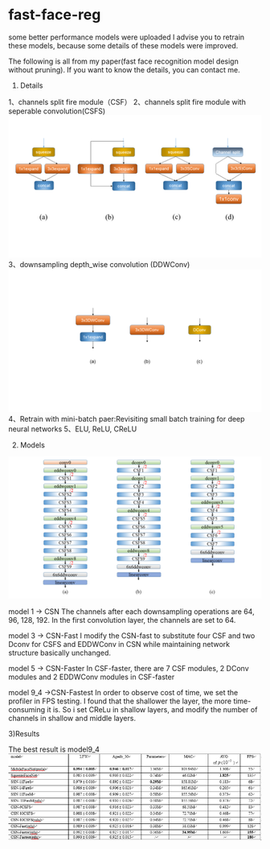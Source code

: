 # fast-face-reg

some better performance models were uploaded 
I advise you to retrain these models, because some details of these models were improved.

The following is all from my paper(fast face recognition model design without pruning). If you want to know the details, you can contact me.

1) Details

1、channels split fire module（CSF）
2、channels split fire module with seperable convolution(CSFS)
![image](https://github.com/williamlee91/fast-face-reg/blob/master/tensorflow_reg/images/module.bmp)
3、downsampling depth_wise convolution (DDWConv)
![image](https://github.com/williamlee91/fast-face-reg/blob/master/tensorflow_reg/images/downsampling.bmp)
4、Retrain with mini-batch
  paer:Revisiting small batch training for deep neural networks
5、ELU, ReLU, CReLU

2) Models

![image](https://github.com/williamlee91/fast-face-reg/blob/master/tensorflow_reg/images/CSN.bmp)

model 1 ->  CSN 
 The channels after each downsampling operations are 64, 96, 128, 192. In the first convolution layer, the channels are set to 64.

model 3 -> CSN-Fast
  I modify the CSN-fast to substitute four CSF and two Dconv for CSFS and EDDWConv in CSN while maintaining network structure basically unchanged. 

model 5 -> CSN-Faster
  In CSF-faster, there are 7 CSF modules, 2 DConv modules and 2 EDDWConv modules in CSF-faster

model 9_4 ->CSN-Fastest
  In order to observe cost of time, we set the profiler in FPS testing. I found that the shallower the layer, the more time-consuming it is. So i set CReLu in shallow layers, and modify the number of channels in shallow and middle layers.

3)Results

  The best result is model9_4
![image](https://github.com/williamlee91/fast-face-reg/blob/master/tensorflow_reg/images/results.png)

